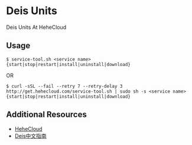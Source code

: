# Deis Units

Deis Units At HeheCloud


## Usage

```
$ service-tool.sh <service name> {start|stop|restart|install|uninstall|download}
```

OR

```
$ curl -sSL --fail --retry 7 --retry-delay 3 http://get.hehecloud.com/service-tool.sh | sudo sh -s <service name> {start|stop|restart|install|uninstall|download}
```


## Additional Resources

* [HeheCloud](http://hehecloud.com/)
* [Deis中文指南](http://deis.heheapp.com/)
